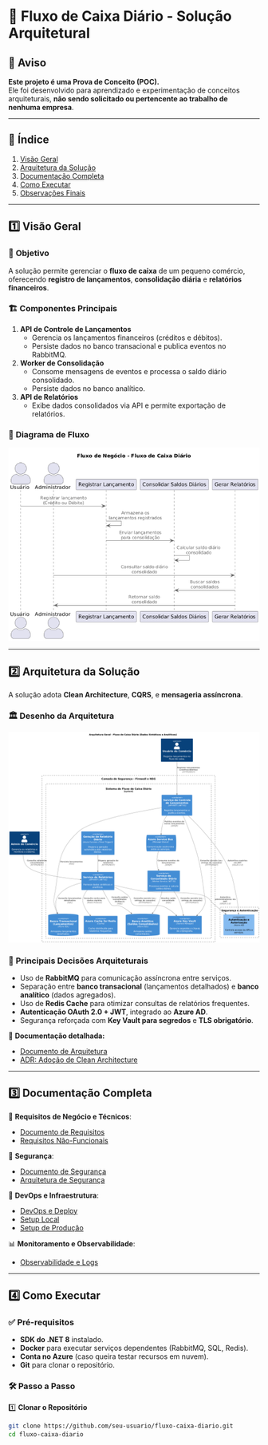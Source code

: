 # 📌 Fluxo de Caixa Diário - Solução Arquitetural

## 🚨 Aviso

**Este projeto é uma Prova de Conceito (POC).**  
Ele foi desenvolvido para aprendizado e experimentação de conceitos arquiteturais, **não sendo solicitado ou pertencente ao trabalho de nenhuma empresa**.

---

## 📖 Índice
1. [Visão Geral](#1-visão-geral)
2. [Arquitetura da Solução](#2-arquitetura-da-solução)
3. [Documentação Completa](#3-documentação-completa)
4. [Como Executar](#4-como-executar)
5. [Observações Finais](#5-observações-finais)

---

## 1️⃣ **Visão Geral**

### 🎯 **Objetivo**
A solução permite gerenciar o **fluxo de caixa** de um pequeno comércio, oferecendo **registro de lançamentos**, **consolidação diária** e **relatórios financeiros**.

### 🏗 **Componentes Principais**
1. **API de Controle de Lançamentos**  
   - Gerencia os lançamentos financeiros (créditos e débitos).  
   - Persiste dados no banco transacional e publica eventos no RabbitMQ.  
2. **Worker de Consolidação**  
   - Consome mensagens de eventos e processa o saldo diário consolidado.  
   - Persiste dados no banco analítico.  
3. **API de Relatórios**  
   - Exibe dados consolidados via API e permite exportação de relatórios.

### 🔄 **Diagrama de Fluxo**
![Fluxo de Negócio](./docs/images/fluxodenegocio.png)

---

## 2️⃣ **Arquitetura da Solução**

A solução adota **Clean Architecture**, **CQRS**, e **mensageria assíncrona**.

### 🏛 **Desenho da Arquitetura**
![Arquitetura Geral](./docs/images/diagramasolucao.png)

### 🔹 **Principais Decisões Arquiteturais**
- Uso de **RabbitMQ** para comunicação assíncrona entre serviços.
- Separação entre **banco transacional** (lançamentos detalhados) e **banco analítico** (dados agregados).
- Uso de **Redis Cache** para otimizar consultas de relatórios frequentes.
- **Autenticação OAuth 2.0 + JWT**, integrado ao **Azure AD**.
- Segurança reforçada com **Key Vault para segredos** e **TLS obrigatório**.

📄 **Documentação detalhada:**  
- [Documento de Arquitetura](./docs/arquitetura/arquitetura-geral.md)  
- [ADR: Adoção de Clean Architecture](./docs/adr/ADR-0001-CleanArchitecture.md)

---

## 3️⃣ **Documentação Completa**

📌 **Requisitos de Negócio e Técnicos**:
- [Documento de Requisitos](./docs/requisitos/documentorequisitos.md)  
- [Requisitos Não-Funcionais](./docs/requisitos/requisitos-nao-funcionais.md)  

🔐 **Segurança**:
- [Documento de Segurança](./docs/requisitos/DocumentoDeSeguranca.md)  
- [Arquitetura de Segurança](./docs/arquitetura/arquitetura-seguranca.md)  

🚀 **DevOps e Infraestrutura**:
- [DevOps e Deploy](./docs/requisitos/DevOpsEDeploy.md)  
- [Setup Local](./docs/setup/setup-local.md)  
- [Setup de Produção](./docs/setup/setup-deploy.md)  

📊 **Monitoramento e Observabilidade**:
- [Observabilidade e Logs](./docs/requisitos/Observabilidade.md)  

---

## 4️⃣ **Como Executar**

### ✅ **Pré-requisitos**
- **SDK do .NET 8** instalado.
- **Docker** para executar serviços dependentes (RabbitMQ, SQL, Redis).
- **Conta no Azure** (caso queira testar recursos em nuvem).
- **Git** para clonar o repositório.

### 🛠 **Passo a Passo**

1️⃣ **Clonar o Repositório**
```bash
git clone https://github.com/seu-usuario/fluxo-caixa-diario.git
cd fluxo-caixa-diario
